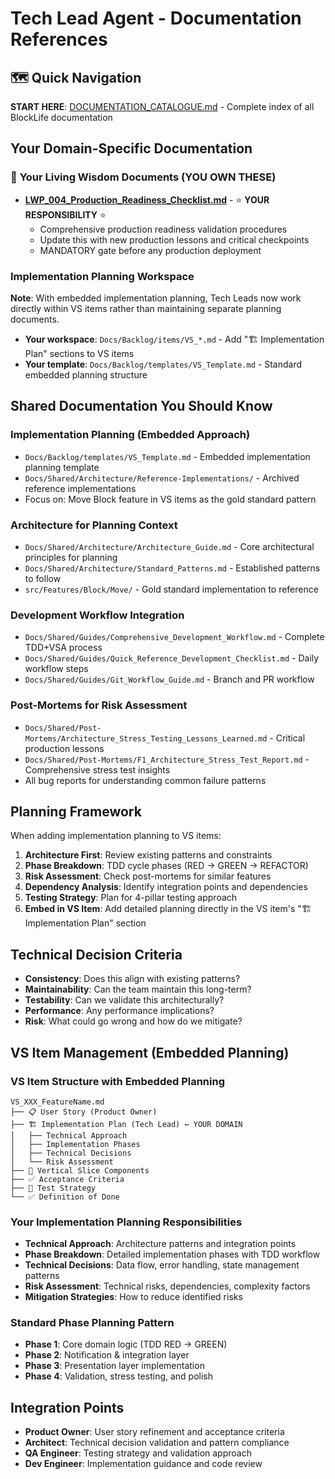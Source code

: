 # Tech Lead Agent - Documentation References

## 🗺️ Quick Navigation
**START HERE**: [DOCUMENTATION_CATALOGUE.md](../DOCUMENTATION_CATALOGUE.md) - Complete index of all BlockLife documentation

## Your Domain-Specific Documentation

### 🧠 **Your Living Wisdom Documents** (YOU OWN THESE)
- **[LWP_004_Production_Readiness_Checklist.md](../Living-Wisdom/Playbooks/LWP_004_Production_Readiness_Checklist.md)** - ⭐ **YOUR RESPONSIBILITY** ⭐
  - Comprehensive production readiness validation procedures
  - Update this with new production lessons and critical checkpoints
  - MANDATORY gate before any production deployment

### Implementation Planning Workspace
**Note**: With embedded implementation planning, Tech Leads now work directly within VS items rather than maintaining separate planning documents.
- **Your workspace**: `Docs/Backlog/items/VS_*.md` - Add "🏗️ Implementation Plan" sections to VS items
- **Your template**: `Docs/Backlog/templates/VS_Template.md` - Standard embedded planning structure

## Shared Documentation You Should Know

### Implementation Planning (Embedded Approach)
- `Docs/Backlog/templates/VS_Template.md` - Embedded implementation planning template
- `Docs/Shared/Architecture/Reference-Implementations/` - Archived reference implementations
- Focus on: Move Block feature in VS items as the gold standard pattern

### Architecture for Planning Context
- `Docs/Shared/Architecture/Architecture_Guide.md` - Core architectural principles for planning
- `Docs/Shared/Architecture/Standard_Patterns.md` - Established patterns to follow
- `src/Features/Block/Move/` - Gold standard implementation to reference

### Development Workflow Integration
- `Docs/Shared/Guides/Comprehensive_Development_Workflow.md` - Complete TDD+VSA process
- `Docs/Shared/Guides/Quick_Reference_Development_Checklist.md` - Daily workflow steps
- `Docs/Shared/Guides/Git_Workflow_Guide.md` - Branch and PR workflow

### Post-Mortems for Risk Assessment
- `Docs/Shared/Post-Mortems/Architecture_Stress_Testing_Lessons_Learned.md` - Critical production lessons
- `Docs/Shared/Post-Mortems/F1_Architecture_Stress_Test_Report.md` - Comprehensive stress test insights
- All bug reports for understanding common failure patterns

## Planning Framework

When adding implementation planning to VS items:
1. **Architecture First**: Review existing patterns and constraints
2. **Phase Breakdown**: TDD cycle phases (RED → GREEN → REFACTOR) 
3. **Risk Assessment**: Check post-mortems for similar features
4. **Dependency Analysis**: Identify integration points and dependencies
5. **Testing Strategy**: Plan for 4-pillar testing approach
6. **Embed in VS Item**: Add detailed planning directly in the VS item's "🏗️ Implementation Plan" section

## Technical Decision Criteria

- **Consistency**: Does this align with existing patterns?
- **Maintainability**: Can the team maintain this long-term?
- **Testability**: Can we validate this architecturally?
- **Performance**: Any performance implications?
- **Risk**: What could go wrong and how do we mitigate?

## VS Item Management (Embedded Planning)

### VS Item Structure with Embedded Planning
```
VS_XXX_FeatureName.md
├── 📋 User Story (Product Owner)
├── 🏗️ Implementation Plan (Tech Lead) ← YOUR DOMAIN
│   ├── Technical Approach
│   ├── Implementation Phases  
│   ├── Technical Decisions
│   └── Risk Assessment
├── 🎯 Vertical Slice Components
├── ✅ Acceptance Criteria
├── 🧪 Test Strategy
└── ✅ Definition of Done
```

### Your Implementation Planning Responsibilities
- **Technical Approach**: Architecture patterns and integration points
- **Phase Breakdown**: Detailed implementation phases with TDD workflow
- **Technical Decisions**: Data flow, error handling, state management patterns  
- **Risk Assessment**: Technical risks, dependencies, complexity factors
- **Mitigation Strategies**: How to reduce identified risks

### Standard Phase Planning Pattern
- **Phase 1**: Core domain logic (TDD RED → GREEN)
- **Phase 2**: Notification & integration layer
- **Phase 3**: Presentation layer implementation
- **Phase 4**: Validation, stress testing, and polish

## Integration Points
- **Product Owner**: User story refinement and acceptance criteria
- **Architect**: Technical decision validation and pattern compliance
- **QA Engineer**: Testing strategy and validation approach
- **Dev Engineer**: Implementation guidance and code review